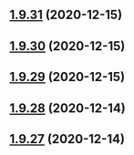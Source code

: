 ## [1.9.31](https://github.com/dds/aoc2020/compare/v1.9.30...v1.9.31) (2020-12-15)



## [1.9.30](https://github.com/dds/aoc2020/compare/v1.9.29...v1.9.30) (2020-12-15)



## [1.9.29](https://github.com/dds/aoc2020/compare/v1.9.28...v1.9.29) (2020-12-15)



## [1.9.28](https://github.com/dds/aoc2020/compare/v1.9.27...v1.9.28) (2020-12-14)



## [1.9.27](https://github.com/dds/aoc2020/compare/v1.9.26...v1.9.27) (2020-12-14)



